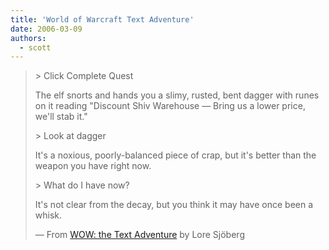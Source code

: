 ```yaml
---
title: 'World of Warcraft Text Adventure'
date: 2006-03-09
authors:
  - scott
---
```


> \> Click Complete Quest
>
> The elf snorts and hands you a slimy, rusted, bent dagger with runes on it reading "Discount Shiv Warehouse — Bring us a lower price, we'll stab it."
>
> \> Look at dagger
>
> It's a noxious, poorly-balanced piece of crap, but it's better than the weapon you have right now.
>
> \> What do I have now?
>
> It's not clear from the decay, but you think it may have once been a whisk.
>
> — From [WOW: the Text Adventure](http://www.wired.com/news/columns/0,70348-0.html?tw=rss.index) by Lore Sjöberg
